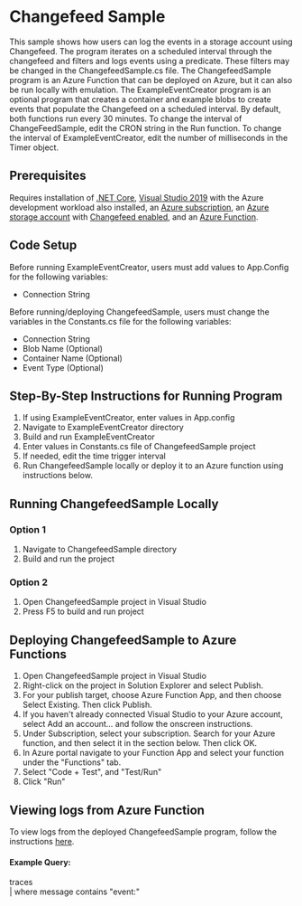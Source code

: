 # Changefeed Sample
This sample shows how users can log the events in a storage account using Changefeed. The program iterates on a scheduled interval through the changefeed and filters and logs events using a predicate. These filters may be changed in the ChangefeedSample.cs file. The ChangefeedSample program is an Azure Function that can be deployed on Azure, but it can also be run locally with emulation.
The ExampleEventCreator program is an optional program that creates a container and example blobs to create events that populate the Changefeed on a scheduled interval.  By default, both functions run every 30 minutes.
To change the interval of ChangeFeedSample, edit the CRON string in the Run function. To change the interval of ExampleEventCreator, edit the number of milliseconds in the Timer object.

## Prerequisites
Requires installation of [.NET Core](https://dotnet.microsoft.com/download/dotnet-core),
[Visual Studio 2019](https://visualstudio.microsoft.com/downloads/) with the Azure development workload also installed,
an [Azure subscription](https://azure.microsoft.com/en-us/free/), 
an [Azure storage account](https://docs.microsoft.com/en-us/azure/storage/common/storage-account-create?tabs=azure-portal) with [Changefeed enabled](https://docs.microsoft.com/en-us/azure/storage/blobs/storage-blob-change-feed?tabs=azure-portal#enable-and-disable-the-change-feed), 
and an [Azure Function](https://docs.microsoft.com/en-us/azure/azure-functions/functions-create-scheduled-function#:~:text=Create%20a%20timer%20triggered%20function%201%20Expand%20your,by%20viewing%20trace%20information%20written%20to%20the%20logs.).

## Code Setup
Before running ExampleEventCreator, users must add values to App.Config for the following variables:
- Connection String

Before running/deploying ChangefeedSample, users must change the variables in the Constants.cs file for the following variables:
- Connection String
- Blob Name (Optional)
- Container Name (Optional)
- Event Type (Optional)

## Step-By-Step Instructions for Running Program
1. If using ExampleEventCreator, enter values in App.config
2. Navigate to ExampleEventCreator directory
3. Build and run ExampleEventCreator
4. Enter values in Constants.cs file of ChangefeedSample project
5. If needed, edit the time trigger interval 
6. Run ChangefeedSample locally or deploy it to an Azure function using instructions below.

## Running ChangefeedSample Locally
### Option 1
1. Navigate to ChangefeedSample directory
2. Build and run the project
### Option 2
1. Open ChangefeedSample project in Visual Studio
2. Press F5 to build and run project

## Deploying ChangefeedSample to Azure Functions
1. Open ChangefeedSample project in Visual Studio
2. Right-click on the project in Solution Explorer and select Publish.
3. For your publish target, choose Azure Function App, and then choose Select Existing. Then click Publish.
4. If you haven't already connected Visual Studio to your Azure account, select Add an account… and follow the onscreen instructions.
5. Under Subscription, select your subscription. Search for your Azure function, and then select it in the section below. Then click OK.
6. In Azure portal navigate to your Function App and select your function under the "Functions" tab.
7. Select "Code + Test", and "Test/Run"
8. Click "Run"


## Viewing logs from Azure Function
To view logs from the deployed ChangefeedSample program, follow the instructions [here](https://docs.microsoft.com/en-us/azure/azure-functions/functions-monitoring?tabs=cmd).
#### Example Query:
traces <br/>
| where message contains "event:"

